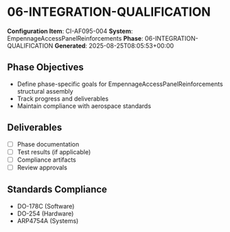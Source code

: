 # 06-INTEGRATION-QUALIFICATION

**Configuration Item**: CI-AF095-004
**System**: EmpennageAccessPanelReinforcements
**Phase**: 06-INTEGRATION-QUALIFICATION
**Generated**: 2025-08-25T08:05:53+00:00

## Phase Objectives
- Define phase-specific goals for EmpennageAccessPanelReinforcements structural assembly
- Track progress and deliverables
- Maintain compliance with aerospace standards

## Deliverables
- [ ] Phase documentation
- [ ] Test results (if applicable)
- [ ] Compliance artifacts
- [ ] Review approvals

## Standards Compliance
- DO-178C (Software)
- DO-254 (Hardware)
- ARP4754A (Systems)

